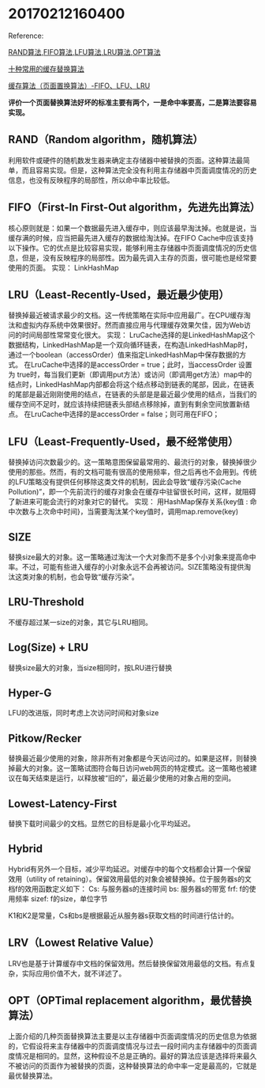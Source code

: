 # 20170212160400
 




Reference:

[RAND算法,FIFO算法,LFU算法,LRU算法,OPT算法](http://blog.163.com/shi_shun/blog/static/237078492010420320196/)

[十种常用的缓存替换算法](http://www.open-open.com/lib/view/open1401935263431.html)

[缓存算法（页面置换算法）-FIFO、LFU、LRU](http://www.cnblogs.com/dolphin0520/p/3749259.html)


**评价一个页面替换算法好坏的标准主要有两个，一是命中率要高，二是算法要容易实现。**

## RAND（Random algorithm，随机算法）

利用软件或硬件的随机数发生器来确定主存储器中被替换的页面。这种算法最简单，而且容易实现。但是，这种算法完全没有利用主存储器中页面调度情况的历史信息，也没有反映程序的局部性，所以命中率比较低。

 

## FIFO（First-In First-Out algorithm，先进先出算法）

核心原则就是：如果一个数据最先进入缓存中，则应该最早淘汰掉。也就是说，当缓存满的时候，应当把最先进入缓存的数据给淘汰掉。在FIFO Cache中应该支持以下操作。它的优点是比较容易实现，能够利用主存储器中页面调度情况的历史信息，但是，没有反映程序的局部性。因为最先调入主存的页面，很可能也是经常要使用的页面。
实现：
LinkHashMap

 

## LRU（Least-Recently-Used，最近最少使用）

替换掉最近被请求最少的文档。这一传统策略在实际中应用最广。在CPU缓存淘汰和虚拟内存系统中效果很好。然而直接应用与代理缓存效果欠佳，因为Web访问的时间局部性常常变化很大。
实现：
LruCache选择的是LinkedHashMap这个数据结构，LinkedHashMap是一个双向循环链表，在构造LinkedHashMap时，通过一个boolean（accessOrder）值来指定LinkedHashMap中保存数据的方式。
在LruCache中选择的是accessOrder = true；此时，当accessOrder 设置为 true时，每当我们更新（即调用put方法）或访问（即调用get方法）map中的结点时，LinkedHashMap内部都会将这个结点移动到链表的尾部，因此，在链表的尾部是最近刚刚使用的结点，在链表的头部是是最近最少使用的结点，当我们的缓存空间不足时，就应该持续把链表头部结点移除掉，直到有剩余空间放置新结点。
在LruCache中选择的是accessOrder = false；则可用在FIFO；

## LFU（Least-Frequently-Used，最不经常使用）

替换掉访问次数最少的。这一策略意图保留最常用的、最流行的对象，替换掉很少使用的那些。然而，有的文档可能有很高的使用频率，但之后再也不会用到。传统 的LFU策略没有提供任何移除这类文件的机制，因此会导致“缓存污染(Cache Pollution)”，即一个先前流行的缓存对象会在缓存中驻留很长时间，这样，就阻碍了新进来可能会流行的对象对它的替代。
实现：
用HashMap保存关系{key值 : 命中次数与上次命中时间}，当需要淘汰某个key值时，调用map.remove(key)

## SIZE

替换size最大的对象。这一策略通过淘汰一个大对象而不是多个小对象来提高命中率。不过，可能有些进入缓存的小对象永远不会再被访问。SIZE策略没有提供淘汰这类对象的机制，也会导致“缓存污染”。

## LRU-Threshold

不缓存超过某一size的对象，其它与LRU相同。

## Log(Size) + LRU

替换size最大的对象，当size相同时，按LRU进行替换

## Hyper-G

LFU的改进版，同时考虑上次访问时间和对象size

## Pitkow/Recker

替换最近最少使用的对象，除非所有对象都是今天访问过的。如果是这样，则替换掉最大的对象。这一策略试图符合每日访问web网页的特定模式。这一策略也被建议在每天结束是运行，以释放被“旧的”，最近最少使用的对象占用的空间。

## Lowest-Latency-First

替换下载时间最少的文档。显然它的目标是最小化平均延迟。

## Hybrid

Hybrid有另外一个目标，减少平均延迟。对缓存中的每个文档都会计算一个保留效用（utility of retaining）。保留效用最低的对象会被替换掉。位于服务器s的文档f的效用函数定义如下：
Cs: 与服务器s的连接时间
bs: 服务器s的带宽
frf: f的使用频率
sizef: f的size，单位字节

K1和K2是常量，Cs和bs是根据最近从服务器s获取文档的时间进行估计的。

## LRV（Lowest Relative Value）

LRV也是基于计算缓存中文档的保留效用。然后替换保留效用最低的文档。有点复杂，实际应用价值不大，就不详述了。

## OPT（OPTimal replacement algorithm，最优替换算法）

上面介绍的几种页面替换算法主要是以主存储器中页面调度情况的历史信息为依据的，它假设将来主存储器中的页面调度情况与过去一段时间内主存储器中的页面调度情况是相同的。显然，这种假设不总是正确的。最好的算法应该是选择将来最久不被访问的页面作为被替换的页面，这种替换算法的命中率一定是最高的，它就是最优替换算法。